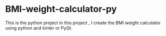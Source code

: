 # BMI-weight-calculator-py
This is the python project in this project , I create the BMI weight calculator using python and kinter or PyQt.
